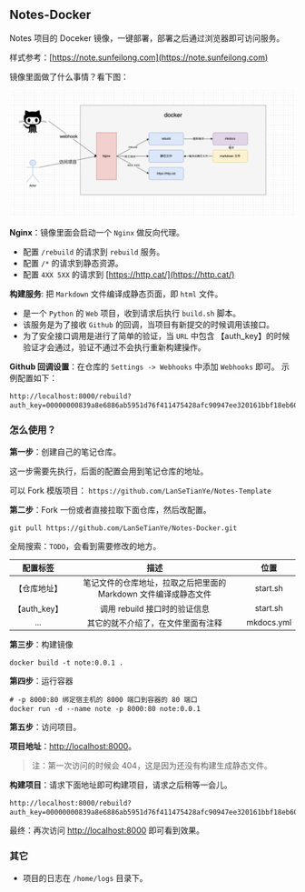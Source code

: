 ## Notes-Docker

Notes 项目的 Doceker 镜像，一键部署，部署之后通过浏览器即可访问服务。

样式参考：[https://note.sunfeilong.com](https://note.sunfeilong.com)

镜像里面做了什么事情？看下图：

![](./img/note_docker.png)

**Nginx**：镜像里面会启动一个 `Nginx` 做反向代理。

* 配置 `/rebuild` 的请求到 `rebuild` 服务。
* 配置 `/*` 的请求到静态资源。
* 配置 `4XX 5XX` 的请求到 [https://http.cat/](https://http.cat/)

**构建服务**: 把 `Markdown` 文件编译成静态页面，即 `html` 文件。

* 是一个 `Python` 的 `Web` 项目，收到请求后执行 `build.sh` 脚本。
* 该服务是为了接收 `Github` 的回调，当项目有新提交的时候调用该接口。
* 为了安全接口调用是进行了简单的验证，当 `URL` 中包含 【auth_key】的时候验证才会通过，验证不通过不会执行重新构建操作。

**Github 回调设置**：在仓库的 `Settings -> Webhooks` 中添加 `Webhooks` 即可。 示例配置如下：

```shell
http://localhost:8000/rebuild?auth_key=00000000839a8e6886ab5951d76f411475428afc90947ee320161bbf18eb6048
```



### 怎么使用？

**第一步**：创建自己的笔记仓库。

这一步需要先执行，后面的配置会用到笔记仓库的地址。

可以 Fork 模版项目： `https://github.com/LanSeTianYe/Notes-Template`

**第二步**：Fork 一份或者直接拉取下面仓库，然后改配置。

```shell
git pull https://github.com/LanSeTianYe/Notes-Docker.git
```

全局搜索：`TODO`，会看到需要修改的地方。


|   配置标签   |                               描述                               |     位置     |
| :----------: | :--------------------------------------------------------------: |:----------:|
| 【仓库地址】 | 笔记文件的仓库地址，拉取之后把里面的 Markdown 文件编译成静态文件 |  start.sh  |
| 【auth_key】 |                  调用 rebuild 接口时的验证信息                  |  start.sh  |
|     ...     |                其它的就不介绍了，在文件里面有注释                | mkdocs.yml |

**第三步**：构建镜像

```shell
docker build -t note:0.0.1 .
```

**第四步**：运行容器

```shell
# -p 8000:80 绑定宿主机的 8000 端口到容器的 80 端口
docker run -d --name note -p 8000:80 note:0.0.1
```

**第五步**：访问项目。

**项目地址**：[http://localhost:8000](http://localhost:8000)。

> 注：第一次访问的时候会 404，这是因为还没有构建生成静态文件。

**构建项目**：请求下面地址即可构建项目，请求之后稍等一会儿。

```
http://localhost:8000/rebuild?auth_key=00000000839a8e6886ab5951d76f411475428afc90947ee320161bbf18eb6048
```

最终：再次访问 [http://localhost:8000](http://localhost:8000) 即可看到效果。



### 其它

* 项目的日志在 `/home/logs` 目录下。
